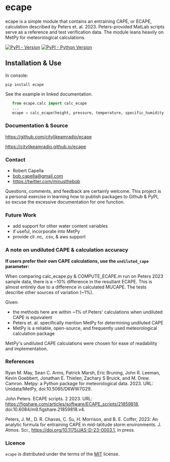 # ecape

ecape is a simple module that contains an entraining CAPE, or ECAPE, calculation described by Peters et. al. 2023.
Peters-provided MatLab scripts serve as a reference and test verification data.
The module leans heavily on MetPy for meteorological calculations.

[![PyPI - Version](https://img.shields.io/pypi/v/ecape.svg)](https://pypi.org/project/ecape)
[![PyPI - Python Version](https://img.shields.io/pypi/pyversions/ecape.svg)](https://pypi.org/project/ecape)

## Installation & Use

In console:

```console
pip install ecape
```

See the example in linked documentation.

```python
   from ecape.calc import calc_ecape
   ...
   ecape = calc_ecape(height, pressure, temperature, specific_humidity, u_wind, v_wind)
```

### Documentation & Source

https://github.com/citylikeamradio/ecape

https://citylikeamradio.github.io/ecape

### Contact

 - Robert Capella
 - bob.capella@gmail.com
 - https://twitter.com/minusthebob

Questions, comments, and feedback are certainly welcome. This project is a personal exercise
in learning how to publish packages to Github & PyPI, so excuse the excessive documentation for
one function.

### Future Work
 - add support for other water content variables
 - if useful, incorporate into MetPy
 - provide cli .nc, .csv, & aws support

### A note on undiluted CAPE & calculation accuracy
**If users prefer their own CAPE calculations, use the `undiluted_cape` parameter:**

When comparing calc_ecape.py & COMPUTE_ECAPE.m run on Peters 2023 sample data,
there is a ~10% difference in the resultant ECAPE. This is almost entirely due to a difference in calculated MUCAPE.
The tests describe other sources of variation (~1%).

Given:
 - the methods here are within ~1% of Peters' calculations when undiluted CAPE is equivalent
 - Peters et. al. specifically mention MetPy for determining undiluted CAPE
 - MetPy is a reliable, open-source, and frequently used meteorological calculation package

MetPy's undiluted CAPE calculations were chosen for ease of readability and implementation.


### References
Ryan M. May, Sean C. Arms, Patrick Marsh, Eric Bruning, John R. Leeman, Kevin Goebbert, Jonathan E. Thielen, Zachary S Bruick, and M. Drew. Camron. Metpy: a Python package for meteorological data. 2023. URL: Unidata/MetPy, doi:10.5065/D6WW7G29.

John Peters. ECAPE scripts. 2 2023. URL: https://figshare.com/articles/software/ECAPE_scripts/21859818, doi:10.6084/m9.figshare.21859818.v4.

Peters, J. M., D. R. Chavas, C. Su, H. Morrison, and B. E. Coffer, 2023: An analytic formula for entraining CAPE in mid-latitude storm environments. J. Atmos. Sci., https://doi.org/10.1175/JAS-D-23-0003.1, in press.

### Licence

`ecape` is distributed under the terms of the [MIT](https://spdx.org/licenses/MIT.html) license.
